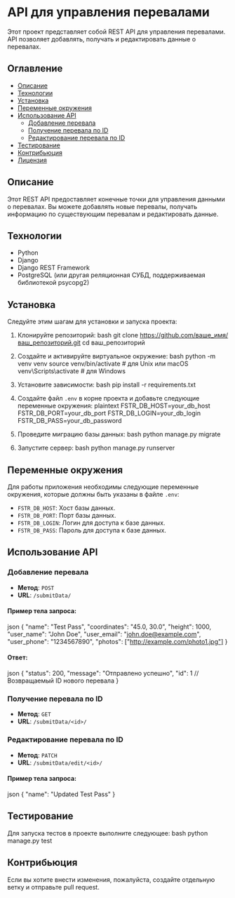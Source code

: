 # API для управления перевалами

Этот проект представляет собой REST API для управления перевалами. API позволяет добавлять, получать и редактировать данные о перевалах.

## Оглавление
- [Описание](#описание)
- [Технологии](#технологии)
- [Установка](#установка)
- [Переменные окружения](#переменные-окружения)
- [Использование API](#использование-api)
  - [Добавление перевала](#добавление-перевала)
  - [Получение перевала по ID](#получение-перевала-по-id)
  - [Редактирование перевала по ID](#редактирование-перевала-по-id)
- [Тестирование](#тестирование)
- [Контрибьюция](#контрибьюция)
- [Лицензия](#лицензия)

## Описание

Этот REST API предоставляет конечные точки для управления данными о перевалах. Вы можете добавлять новые перевалы, получать информацию по существующим перевалам и редактировать данные.

## Технологии

- Python
- Django
- Django REST Framework
- PostgreSQL (или другая реляционная СУБД, поддерживаемая библиотекой psycopg2)

## Установка

Следуйте этим шагам для установки и запуска проекта:

1. Клонируйте репозиторий:
bash
   git clone https://github.com/ваше_имя/ваш_репозиторий.git
   cd ваш_репозиторий
   
2. Создайте и активируйте виртуальное окружение:
bash
   python -m venv venv
   source venv/bin/activate  # для Unix или macOS
   venv\Scripts\activate  # для Windows
   
3. Установите зависимости:
bash
   pip install -r requirements.txt
   
4. Создайте файл `.env` в корне проекта и добавьте следующие переменные окружения:
plaintext
   FSTR_DB_HOST=your_db_host
   FSTR_DB_PORT=your_db_port
   FSTR_DB_LOGIN=your_db_login
   FSTR_DB_PASS=your_db_password
   
5. Проведите миграцию базы данных:
bash
   python manage.py migrate
   
6. Запустите сервер:
bash
   python manage.py runserver
   
## Переменные окружения

Для работы приложения необходимы следующие переменные окружения, которые должны быть указаны в файле `.env`:
- `FSTR_DB_HOST`: Хост базы данных.
- `FSTR_DB_PORT`: Порт базы данных.
- `FSTR_DB_LOGIN`: Логин для доступа к базе данных.
- `FSTR_DB_PASS`: Пароль для доступа к базе данных.

## Использование API

### Добавление перевала

- **Метод**: `POST`
- **URL**: `/submitData/`

#### Пример тела запроса:
json
{
    "name": "Test Pass",
    "coordinates": "45.0, 30.0",
    "height": 1000,
    "user_name": "John Doe",
    "user_email": "john.doe@example.com",
    "user_phone": "1234567890",
    "photos": ["http://example.com/photo1.jpg"]
}
#### Ответ:
json
{
    "status": 200,
    "message": "Отправлено успешно",
    "id": 1  // Возвращаемый ID нового перевала
}
### Получение перевала по ID

- **Метод**: `GET`
- **URL**: `/submitData/<id>/`

### Редактирование перевала по ID

- **Метод**: `PATCH`
- **URL**: `/submitData/edit/<id>/`

#### Пример тела запроса:
json
{
    "name": "Updated Test Pass"
}
## Тестирование

Для запуска тестов в проекте выполните следующее:
bash
python manage.py test
## Контрибьюция

Если вы хотите внести изменения, пожалуйста, создайте отдельную ветку и отправьте pull request.


